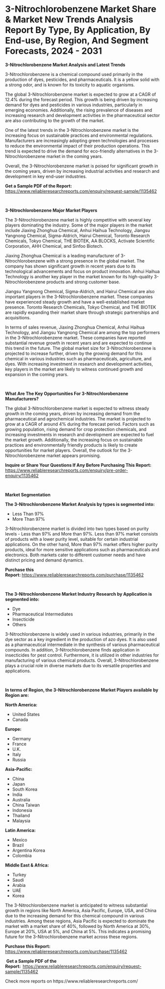 <p><h1>3-Nitrochlorobenzene Market Share & Market New Trends Analysis Report By Type, By Application, By End-use, By Region, And Segment Forecasts, 2024 - 2031</h1></p><p><strong>3-Nitrochlorobenzene Market Analysis and Latest Trends</strong></p>
<p><p>3-Nitrochlorobenzene is a chemical compound used primarily in the production of dyes, pesticides, and pharmaceuticals. It is a yellow solid with a strong odor, and is known for its toxicity to aquatic organisms.</p><p>The global 3-Nitrochlorobenzene market is expected to grow at a CAGR of 12.4% during the forecast period. This growth is being driven by increasing demand for dyes and pesticides in various industries, particularly in emerging economies. Additionally, the rising prevalence of diseases and increasing research and development activities in the pharmaceutical sector are also contributing to the growth of the market.</p><p>One of the latest trends in the 3-Nitrochlorobenzene market is the increasing focus on sustainable practices and environmental regulations. Manufacturers are increasingly adopting green technologies and processes to reduce the environmental impact of their production operations. This trend is expected to drive the demand for eco-friendly alternatives in the 3-Nitrochlorobenzene market in the coming years.</p><p>Overall, the 3-Nitrochlorobenzene market is poised for significant growth in the coming years, driven by increasing industrial activities and research and development in key end-user industries.</p></p>
<p><strong>Get a Sample PDF of the Report:&nbsp;</strong> <a href="https://www.reliableresearchreports.com/enquiry/request-sample/1135462">https://www.reliableresearchreports.com/enquiry/request-sample/1135462</a></p>
<p>&nbsp;</p>
<p><strong>3-Nitrochlorobenzene Major Market Players</strong></p>
<p><p>The 3-Nitrochlorobenzene market is highly competitive with several key players dominating the industry. Some of the major players in the market include Jiaxing Zhonghua Chemical, Anhui Haihua Technology, Jiangsu Yangnong Chemical, Sigma-Aldrich, Hairui Chemical, Toronto Research Chemicals, Tokyo Chemical, THE BIOTEK, AA BLOCKS, Activate Scientific Corporation, AHH Chemical, and Sinfoo Biotech.</p><p>Jiaxing Zhonghua Chemical is a leading manufacturer of 3-Nitrochlorobenzene with a strong presence in the global market. The company has shown significant growth in recent years due to its technological advancements and focus on product innovation. Anhui Haihua Technology is another key player in the market known for its high-quality 3-Nitrochlorobenzene products and strong customer base.</p><p>Jiangsu Yangnong Chemical, Sigma-Aldrich, and Hairui Chemical are also important players in the 3-Nitrochlorobenzene market. These companies have experienced steady growth and have a well-established market presence. Toronto Research Chemicals, Tokyo Chemical, and THE BIOTEK are rapidly expanding their market share through strategic partnerships and acquisitions.</p><p>In terms of sales revenue, Jiaxing Zhonghua Chemical, Anhui Haihua Technology, and Jiangsu Yangnong Chemical are among the top performers in the 3-Nitrochlorobenzene market. These companies have reported substantial revenue growth in recent years and are expected to continue this trend in the future. The global market size for 3-Nitrochlorobenzene is projected to increase further, driven by the growing demand for this chemical in various industries such as pharmaceuticals, agriculture, and dyes. With increasing investment in research and development activities, key players in the market are likely to witness continued growth and expansion in the coming years.</p></p>
<p>&nbsp;</p>
<p><strong>What Are The Key Opportunities For 3-Nitrochlorobenzene Manufacturers?</strong></p>
<p><p>The global 3-Nitrochlorobenzene market is expected to witness steady growth in the coming years, driven by increasing demand from the pharmaceutical and agrochemical industries. The market is projected to grow at a CAGR of around 4% during the forecast period. Factors such as growing population, rising demand for crop protection chemicals, and increasing investments in research and development are expected to fuel the market growth. Additionally, the increasing focus on sustainable practices and environmentally friendly products is likely to create opportunities for market players. Overall, the outlook for the 3-Nitrochlorobenzene market appears promising.</p></p>
<p><strong>Inquire or Share Your Questions If Any Before Purchasing This Report:</strong> <a href="https://www.reliableresearchreports.com/enquiry/pre-order-enquiry/1135462">https://www.reliableresearchreports.com/enquiry/pre-order-enquiry/1135462</a></p>
<p>&nbsp;</p>
<p><strong>Market Segmentation</strong></p>
<p><strong>The 3-Nitrochlorobenzene Market Analysis by types is segmented into:</strong></p>
<p><ul><li>Less Than 97%</li><li>More Than 97%</li></ul></p>
<p><p>3-Nitrochlorobenzene market is divided into two types based on purity levels - Less than 97% and More than 97%. Less than 97% market consists of products with a lower purity level, suitable for certain industrial applications. On the other hand, More than 97% market offers higher purity products, ideal for more sensitive applications such as pharmaceuticals and electronics. Both markets cater to different customer needs and have distinct pricing and demand dynamics.</p></p>
<p><strong>Purchase this Report:&nbsp;</strong><a href="https://www.reliableresearchreports.com/purchase/1135462">https://www.reliableresearchreports.com/purchase/1135462</a></p>
<p>&nbsp;</p>
<p><strong>The 3-Nitrochlorobenzene Market Industry Research by Application is segmented into:</strong></p>
<p><ul><li>Dye</li><li>Pharmaceutical Intermediates</li><li>Insecticide</li><li>Others</li></ul></p>
<p><p>3-Nitrochlorobenzene is widely used in various industries, primarily in the dye sector as a key ingredient in the production of azo dyes. It is also used as a pharmaceutical intermediate in the synthesis of various pharmaceutical compounds. In addition, 3-Nitrochlorobenzene finds application in insecticides for pest control. Furthermore, it is utilized in other industries for manufacturing of various chemical products. Overall, 3-Nitrochlorobenzene plays a crucial role in diverse markets due to its versatile properties and applications.</p></p>
<p>&nbsp;</p>
<p><strong>In terms of Region, the 3-Nitrochlorobenzene Market Players available by Region are:</strong></p>
<p>
    <p> <strong> North America: </strong>
        <ul>
            <li>United States</li>
            <li>Canada</li>
        </ul>
        </p> 
    <p> <strong> Europe: </strong>
        <ul>
            <li>Germany</li>
            <li>France</li>
            <li>U.K.</li>
            <li>Italy</li>
            <li>Russia</li>
        </ul>
        </p> 
    <p> <strong> Asia-Pacific: </strong>
        <ul>
            <li>China</li>
            <li>Japan</li>
            <li>South Korea</li>
            <li>India</li>
            <li>Australia</li>
            <li>China Taiwan</li>
            <li>Indonesia</li>
            <li>Thailand</li>
            <li>Malaysia</li>
        </ul>
        </p> 
    <p> <strong> Latin America: </strong>
        <ul>
            <li>Mexico</li>
            <li>Brazil</li>
            <li>Argentina Korea</li>
            <li>Colombia</li>
        </ul>
        </p> 
    <p> <strong> Middle East & Africa: </strong>
        <ul>
            <li>Turkey</li>
            <li>Saudi</li>
            <li>Arabia</li>
            <li>UAE</li>
            <li>Korea</li>
        </ul>
    </p>
    </p>
<p><p>The 3-Nitrochlorobenzene market is anticipated to witness substantial growth in regions like North America, Asia Pacific, Europe, USA, and China due to the increasing demand for this chemical compound in various industries. Among these regions, Asia Pacific is expected to dominate the market with a market share of 40%, followed by North America at 30%, Europe at 20%, USA at 5%, and China at 5%. This indicates a promising future for the 3-Nitrochlorobenzene market across these regions.</p></p>
<p><strong>Purchase this Report: </strong><a href="https://www.reliableresearchreports.com/purchase/1135462">https://www.reliableresearchreports.com/purchase/1135462</a></p>
<p>&nbsp;<strong>Get a Sample PDF of the Report:&nbsp;&nbsp;</strong><a href="https://www.reliableresearchreports.com/enquiry/request-sample/1135462">https://www.reliableresearchreports.com/enquiry/request-sample/1135462</a></p>
<p><strong></strong></p>
<p>Check more reports on https://www.reliableresearchreports.com/</p>